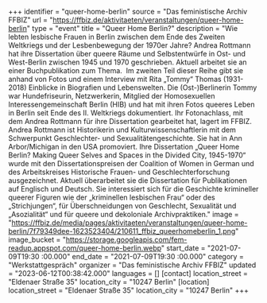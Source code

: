 +++
identifier = "queer-home-berlin"
source = "Das feministische Archiv FFBIZ"
url = "https://ffbiz.de/aktivitaeten/veranstaltungen/queer-home-berlin"
type = "event"
title = "Queer Home Berlin?"
description = "Wie lebten lesbische Frauen in Berlin zwischen dem Ende des Zweiten Weltkriegs und der Lesbenbewegung der 1970er Jahre? Andrea Rottmann hat ihre Dissertation über queere Räume und Selbstentwürfe in Ost- und West-Berlin zwischen 1945 und 1970 geschrieben. Aktuell arbeitet sie an einer Buchpublikation zum Thema. 
Im zweiten Teil dieser Reihe gibt sie anhand von Fotos und einem Interview mit Rita „Tommy“ Thomas (1931-2018) Einblicke in Biografien und Lebenswelten. Die (Ost-)Berlinerin Tommy war Hundefriseurin, Netzwerkerin, Mitglied der Homosexuellen Interessengemeinschaft Berlin (HIB) und hat mit ihren Fotos queeres Leben in Berlin seit Ende des II. Weltkriegs dokumentiert. Ihr Fotonachlass, mit dem Andrea Rottmann für ihre Dissertation gearbeitet hat, lagert im FFBIZ.
Andrea Rottmann ist Historikerin und Kulturwissenschaftlerin mit dem Schwerpunkt Geschlechter- und Sexualitätengeschichte. Sie hat in Ann Arbor/Michigan in den USA promoviert. Ihre Dissertation „Queer Home Berlin? Making Queer Selves and Spaces in the Divided City, 1945-1970“ wurde mit den Dissertationspreisen der Coalition of Women in German und des Arbeitskreises Historische Frauen- und Geschlechterforschung ausgezeichnet. Aktuell überarbeitet sie die Dissertation für Publikationen auf Englisch und Deutsch. Sie interessiert sich für die Geschichte krimineller queerer Figuren wie der „kriminellen lesbischen Frau“ oder des „Strichjungen“, für Überschneidungen von Geschlecht, Sexualität und „Asozialität“ und für queere und dekoloniale Archivpraktiken."
image = "https://ffbiz.de/media/pages/aktivitaeten/veranstaltungen/queer-home-berlin/7f79349dee-1623523404/210611_ffbiz_queerhomeberlin_1.png"
image_bucket = "https://storage.googleapis.com/fem-readup.appspot.com/queer-home-berlin.webp"
start_date = "2021-07-09T19:30 :00.000"
end_date = "2021-07-09T19:30 :00.000"
category = "Werkstattgespräch"
organizer = "Das feministische Archiv FFBIZ"
updated = "2023-06-12T00:38:42.000"
languages = []
[contact]
location_street = "Eldenaer Straße 35"
location_city = "10247 Berlin"
[location]
location_street = "Eldenaer Straße 35"
location_city = "10247 Berlin"
+++